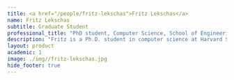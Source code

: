 ```yaml
---
title: <a href="/people/fritz-lekschas">Fritz Lekschas</a>
name: Fritz Lekschas
subtitle: Graduate Student
professional_title: "PhD student, Computer Science, School of Engineering & Applied Sciences (2015-2016)"  # Joined professional titles
description: "Fritz is a Ph.D. student in computer science at Harvard School of Engineering and Applied Sciences. Prior to computer science, he obtained a B.Sc. and M.Sc. in bioinformatics at Free University Berlin (Germany). Fritz is working in the Refinery team on ontology-guided visual exploration techniques for biological data repositories and on information visualization of genomics structures as part of the 4DN DCIC."
layout: product
academic: 1
image: ./img//fritz-lekschas.jpg
hide_footer: true
---
```

